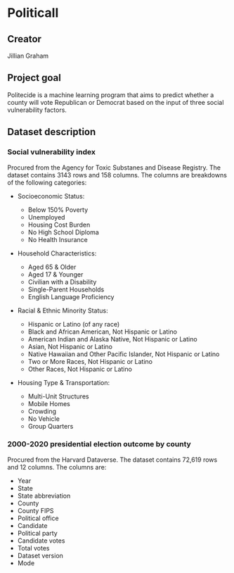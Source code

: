 # Politicall

## Creator
Jillian Graham

## Project goal
Politecide is a machine learning program that aims to predict whether a county will vote Republican or Democrat based on the input of three social vulnerability factors.

## Dataset description 
### Social vulnerability index
Procured from the Agency for Toxic Substanes and Disease Registry. The dataset contains 3143 rows and 158 columns. The columns are breakdowns of the following categories:

* Socioeconomic Status:
  * Below 150% Poverty
  * Unemployed
  * Housing Cost Burden
  * No High School Diploma
  * No Health Insurance

* Household Characteristics:
  * Aged 65 & Older
  * Aged 17 & Younger
  * Civilian with a Disability
  * Single-Parent Households
  * English Language Proficiency

* Racial & Ethnic Minority Status:
  * Hispanic or Latino (of any race)
  * Black and African American, Not Hispanic or Latino
  * American Indian and Alaska Native, Not Hispanic or Latino
  * Asian, Not Hispanic or Latino
  * Native Hawaiian and Other Pacific Islander, Not Hispanic or Latino
  * Two or More Races, Not Hispanic or Latino
  * Other Races, Not Hispanic or Latino

* Housing Type & Transportation:
  * Multi-Unit Structures
  * Mobile Homes
  * Crowding
  * No Vehicle
  * Group Quarters

### 2000-2020 presidential election outcome by county
Procured from the Harvard Dataverse. The dataset contains 72,619 rows and 12 columns. The columns are:
* Year
* State
* State abbreviation
* County
* County FIPS
* Political office
* Candidate
* Political party
* Candidate votes
* Total votes
* Dataset version
* Mode
